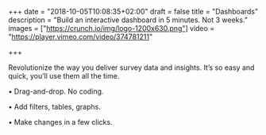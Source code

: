 +++
date = "2018-10-05T10:08:35+02:00"
draft = false
title = "Dashboards"
description = "Build an interactive dashboard in 5 minutes. Not 3 weeks."
images = ["https://crunch.io/img/logo-1200x630.png"]
video = "https://player.vimeo.com/video/374781211"

+++

Revolutionize the way you deliver survey data and insights. It’s so easy and quick, you’ll use them all the time.

• Drag-and-drop. No coding.

• Add filters, tables, graphs.

• Make changes in a few clicks.
